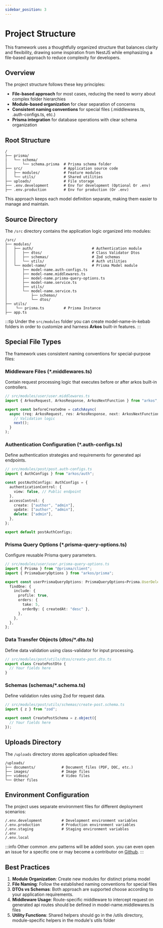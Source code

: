```yaml
---
sidebar_position: 3
---
```


# Project Structure

This framework uses a thoughtfully organized structure that balances clarity and flexibility, drawing some inspiration from NestJS while emphasizing a file-based approach to reduce complexity for developers.

## Overview

The project structure follows these key principles:

- **File-based approach** for most cases, reducing the need to worry about complex folder hierarchies
- **Module-based organization** for clear separation of concerns
- **Consistent naming conventions** for special files (.middlewares.ts, .auth-configs.ts, etc.)
- **Prisma integration** for database operations with clear schema organization

## Root Structure

```
/
├── prisma/
|   └── schema/
│       └── schema.prisma  # Prisma schema folder
├── src/                   # Application source code
│   ├── modules/           # Feature modules
│   └── utils/             # Shared utilities
├── uploads/               # File storage
├── .env.development       # Env for development (Optional Or .env)
├── .env.production        # Env for production (Or .env)
```

This approach keeps each model definition separate, making them easier to manage and maintain.

## Source Directory

The `/src` directory contains the application logic organized into modules:

```
/src/
├── modules/
│   ├── auth/                           # Authentication module
│   │   ├── dtos/                       # Class Validator Dtos
│   │   ├── schemas/                    # Zod schemas
│   │   └── utils/                      # Auth utilities
│   └── model-name/                     # Prisma Model module
│       ├── model-name.auth-configs.ts
│       ├── model-name.middlewares.ts
│       ├── model-name.prisma-query-options.ts
│       ├── model-name.service.ts
│       ├── utils/
│       └── model-name.service.ts
│           ├── schemas/
│           └── dtos/
├── utils/
│    └── prisma.ts         # Prisma Instance
├── app.ts
```

:::tip
Under the `src/modules` folder you can create model-name-in-kebab folders in order to customize and harness **Arkos** built-in features.
:::

## Special File Types

The framework uses consistent naming conventions for special-purpose files:

### Middleware Files (\*.middlewares.ts)

Contain request processing logic that executes before or after arkos built-in controllers.

```typescript
// src/modules/user/user.middlewares.ts
import { ArkosRequest, ArkosResponse, ArkosNextFunction } from "arkos";

export const beforeCreateOne = catchAsync(
  async (req: ArkosRequest, res: ArkosResponse, next: ArkosNextFunction) => {
    // Validation logic
    next();
  }
);
```

### Authentication Configuration (\*.auth-configs.ts)

Define authentication strategies and requirements for generated api endpoints.

```ts
// src/modules/post/post.auth-configs.ts
import { AuthConfigs } from "arkos/auth";

const postAuthConfigs: AuthConfigs = {
  authenticationControl: {
    view: false, // Public endpoint
  },
  accessControl: {
    create: ["author", "admin"],
    update: ["author", "admin"],
    delete: ["admin"],
  },
};

export default postAuthConfigs;
```

### Prisma Query Options (\*.prisma-query-options.ts)

Configure reusable Prisma query parameters.

```ts
// src/modules/user/user.prisma-query-options.ts
import { Prisma } from "@prisma/client";
import { PrismaQueryOptions } from "arkos/prisma";

export const userPrismaQueryOptions: PrismaQueryOptions<Prisma.UserDelegate> = {
  findOne: {
    include: {
      profile: true,
      orders: {
        take: 5,
        orderBy: { createdAt: "desc" },
      },
    },
  },
};
```

### Data Transfer Objects (dtos/\*.dto.ts)

Define data validation using class-validator for input processing.

```typescript
// src/modules/post/utils/dtos/create-post.dto.ts
export class CreatePostDto {
  // Your fields here
}
```

### Schemas (schemas/\*.schema.ts)

Define validation rules using Zod for request data.

```ts
// src/modules/post/utils/schemas/create-post.schema.ts
import { z } from "zod";

export const CreatePostSchema = z.object({
  // Your fields here
});
```

## Uploads Directory

The `/uploads` directory stores application uploaded files:

```
/uploads/
├── documents/            # Document files (PDF, DOC, etc.)
├── images/               # Image files
├── videos/               # Video files
└── Other files
```

## Environment Configuration

The project uses separate environment files for different deployment scenarios:

```
/.env.development         # Development environment variables
/.env.production          # Production environment variables
/.env.staging             # Staging environment variables
/.env
/.env.local
```

:::info
Other common .env patterns will be added soon. you can even open an issue for a specific one or may become a contributor on [Github](https://github.com/Uanela/arkos).
:::

## Best Practices

1. **Module Organization**: Create new modules for distinct prisma model
2. **File Naming**: Follow the established naming conventions for special files
3. **DTOs vs Schemas**: Both approach are supported choose according to your application requirements.
4. **Middleware Usage**: Route-specific middleware to intercept request on generated api routes should be defined in model-name.middlewares.ts files
5. **Utility Functions**: Shared helpers should go in the /utils directory, module-specific helpers in the module's utils folder
